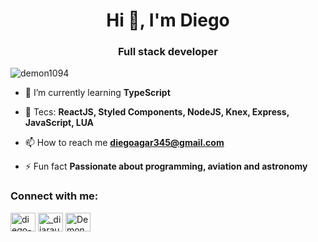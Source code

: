 <h1 align="center">Hi 👋, I'm Diego</h1>
<h3 align="center">Full stack developer</h3>

<p align="left"> <img src="https://komarev.com/ghpvc/?username=demon1094&label=Profile%20views&color=0e75b6&style=flat" alt="demon1094" /> </p>

- 🌱 I’m currently learning **TypeScript**

- 💬 Tecs: **ReactJS, Styled Components, NodeJS, Knex, Express, JavaScript, LUA**

- 📫 How to reach me **diegoagar345@gmail.com**

- ⚡ Fun fact **Passionate about programming, aviation and astronomy**

<h3 align="left">Connect with me:</h3>
<p align="left">
<a href="https://linkedin.com/in/diego-araujo-474780258" target="blank"><img align="center" src="https://raw.githubusercontent.com/rahuldkjain/github-profile-readme-generator/master/src/images/icons/Social/linked-in-alt.svg" alt="diego-araujo-474780258" height="30" width="40" /></a>
<a href="https://instagram.com/_diiaraujoo" target="blank"><img align="center" src="https://raw.githubusercontent.com/rahuldkjain/github-profile-readme-generator/master/src/images/icons/Social/instagram.svg" alt="_diiaraujoo" height="30" width="40" /></a>
<a href="https://discord.gg/Demonn#8821" target="blank"><img align="center" src="https://raw.githubusercontent.com/rahuldkjain/github-profile-readme-generator/master/src/images/icons/Social/discord.svg" alt="Demonn#8821" height="30" width="40" /></a>
</p>
